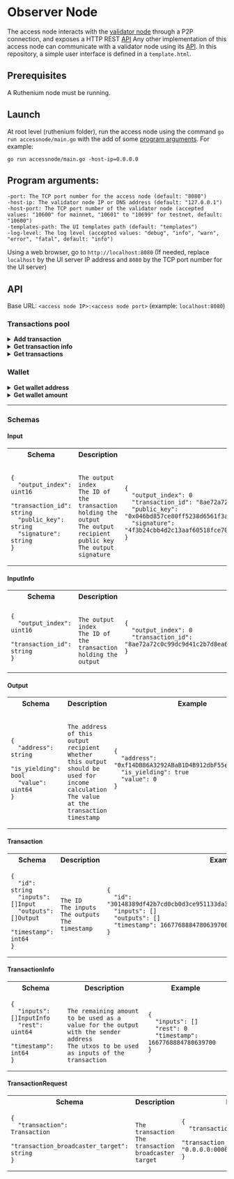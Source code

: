 # Observer Node
The access node interacts with the [validator node](../validatornode/README.md) through a P2P connection, and exposes a HTTP REST [API](#api)
Any other implementation of this access node can communicate with a validator node using its [API](../validatornode/README.md#api).
In this repository, a simple user interface is defined in a `template.html`.

## Prerequisites
A Ruthenium node must be running.

## Launch
At root level (ruthenium folder), run the access node using the command `go run accessnode/main.go` with the add of some [program arguments](#program-arguments). For example:
```
go run accessnode/main.go -host-ip=0.0.0.0
```

## Program arguments:
```
-port: The TCP port number for the access node (default: "8080")
-host-ip: The validator node IP or DNS address (default: "127.0.0.1")
-host-port: The TCP port number of the validator node (accepted values: "10600" for mainnet, "10601" to "10699" for testnet, default: "10600")
-templates-path: The UI templates path (default: "templates")
-log-level: The log level (accepted values: "debug", "info", "warn", "error", "fatal", default: "info")
```

Using a web browser, go to `http://localhost:8080` (If needed, replace `localhost` by the UI server IP address and `8080` by the TCP port number for the UI server)

## API
Base URL: `<access node IP>:<access node port>` (example: `localhost:8080`)

### Transactions pool
<details>
<summary><b>Add transaction</b></summary>

![POST](https://img.shields.io/badge/POST-seagreen?style=flat-square)
![/transaction](https://img.shields.io/badge//transaction-dimgray?style=flat-square)

*Description:* Add a transaction to the transactions pool.
* **parameters:** *none*
* **request body:** [TransactionRequest](#transactionrequest)
* **responses:**

  |Code|Description|
    |---|---|
  |201|Transaction added|
  |400|Bad request, if any request argument is invalid|
  |500|Internal server error, if an unexpected condition occurred|
</details>
<details>
<summary><b>Get transaction info</b></summary>

![GET](https://img.shields.io/badge/GET-steelblue?style=flat-square)
![/transaction/info](https://img.shields.io/badge//transaction/info-dimgray?style=flat-square)

*Description:* Get the transaction data needed for a transaction request.
* **parameters:**

  |Name|Description|Example|
      |---|---|---|
  |`address`|42 characters hexadecimal sender wallet address|`0xf14DB86A3292ABaB1D4B912dbF55e8abc112593a`|
  |`value`|64 bits floating-point number value of the transaction|`0`|
* **request body:** *none*
* **responses:**

  |Code|Description|
      |---|---|
  |200|[TransactionInfo](#transactioninfo)|
  |400|Bad request, if any request argument is invalid|
  |405|Method not allowed, if the value exceeds the wallet amount for the given address|
  |500|Internal server error, if an unexpected condition occurred|
</details>
<details>
<summary><b>Get transactions</b></summary>

![GET](https://img.shields.io/badge/GET-steelblue?style=flat-square)
![/transactions](https://img.shields.io/badge//transactions-dimgray?style=flat-square)

*Description:* Get all the transactions of the current transactions pool.
* **parameters:** *none*
* **request body:** *none*
* **responses:**

  |Code|Description|
    |---|---|
  |200|Array of [transactions](#transaction)|
  |500|Internal server error, if an unexpected condition occurred|
</details>

### Wallet
<details>
<summary><b>Get wallet address</b></summary>

![GET](https://img.shields.io/badge/GET-steelblue?style=flat-square)
![/wallet/address](https://img.shields.io/badge//wallet/address-dimgray?style=flat-square)

*Description:* Get the wallet address depending on the given public key.
* **parameters:** *none*

  |Name|Description|Example|
    |---|---|---|
  |`publicKey`|132 characters hexadecimal public key|`0x046bd857ce80ff5238d6561f3a775802453c570b6ea2cbf93a35a8a6542b2edbe5f625f9e3fbd2a5df62adebc27391332a265fb94340fb11b69cf569605a5df782`|
* **request body:** *none*
* **responses:**

  |Code|Description|
    |---|---|
  |200|42 characters hexadecimal wallet address|
  |500|Internal server error, if an unexpected condition occurred|
</details>
<details>
<summary><b>Get wallet amount</b></summary>

![GET](https://img.shields.io/badge/GET-steelblue?style=flat-square)
![/wallet/amount](https://img.shields.io/badge//wallet/amount-dimgray?style=flat-square)

*Description:* Get the amount for the given wallet address.
* **parameters:**

  |Name|Description|Example|
    |---|---|---|
  |`address`|42 characters hexadecimal wallet address|`0xf14DB86A3292ABaB1D4B912dbF55e8abc112593a`|
* **request body:** *none*
* **responses:**

  |Code|Description|
    |---|---|
  |200|64 bits floating-point number amount|
  |400|Bad request, if any request argument is invalid|
  |500|Internal server error, if an unexpected condition occurred|
</details>

---

### Schemas

#### Input
<table>
<th>
Schema
</th>
<th>
Description
</th>
<th>
Example
</th>
<tr>
<td>

```
{
  "output_index":   uint16
  "transaction_id": string
  "public_key":     string
  "signature":      string
}
```
</td>
<td>

```

The output index
The ID of the transaction holding the output
The output recipient public key
The output signature

```
</td>
<td>

```
{
  "output_index": 0
  "transaction_id": "8ae72a72c0c99dc9d41c2b7d8ea67b5a2de25ff4463b1a53816ba179947ce77d"
  "public_key": "0x046bd857ce80ff5238d6561f3a775802453c570b6ea2cbf93a35a8a6542b2edbe5f625f9e3fbd2a5df62adebc27391332a265fb94340fb11b69cf569605a5df782"
  "signature": "4f3b24cbb4d2c13aaf60518fce70409fd29e1668db1c2109c0eac58427c203df59788bade6d5f3eb9df161b4ed3de451bac64f4c54e74578d69caf8cd401a38f"
}
```
</td>
</tr>
</table>

#### InputInfo
<table>
<th>
Schema
</th>
<th>
Description
</th>
<th>
Example
</th>
<tr>
<td>

```
{
  "output_index":   uint16
  "transaction_id": string
}
```
</td>
<td>

```

The output index
The ID of the transaction holding the output

```
</td>
<td>

```
{
  "output_index": 0
  "transaction_id": "8ae72a72c0c99dc9d41c2b7d8ea67b5a2de25ff4463b1a53816ba179947ce77d"
}
```
</td>
</tr>
</table>

#### Output
<table>
<th>
Schema
</th>
<th>
Description
</th>
<th>
Example
</th>
<tr>
<td>

```
{
  "address":     string
  "is_yielding": bool
  "value":       uint64
}
```
</td>
<td>

```

The address of this output recipient
Whether this output should be used for income calculation
The value at the transaction timestamp

```
</td>
<td>

```
{
  "address": "0xf14DB86A3292ABaB1D4B912dbF55e8abc112593a"
  "is_yielding": true
  "value": 0
}
```
</td>
</tr>
</table>

#### Transaction
<table>
<th>
Schema
</th>
<th>
Description
</th>
<th>
Example
</th>
<tr>
<td>

```
{
  "id":        string
  "inputs":    []Input
  "outputs":   []Output
  "timestamp": int64
}
```
</td>
<td>

```

The ID
The inputs
The outputs
The timestamp

```
</td>
<td>

```
{
  "id": "30148389df42b7cd0cb0d3ce951133da3f36ff4e1581d108da1ee05bacad64b7"
  "inputs": []
  "outputs": []
  "timestamp": 1667768884780639700
}
```
</td>
</tr>
</table>

#### TransactionInfo
<table>
<th>
Schema
</th>
<th>
Description
</th>
<th>
Example
</th>
<tr>
<td>

```
{
  "inputs":    []InputInfo
  "rest":      uint64
  "timestamp": int64
}
```
</td>
<td>

```

The remaining amount to be used as a value for the output with the sender address
The utxos to be used as inputs of the transaction

```
</td>
<td>

```
{
  "inputs": []
  "rest": 0
  "timestamp": 1667768884780639700
}
```
</td>
</tr>
</table>

#### TransactionRequest
<table>
<th>
Schema
</th>
<th>
Description
</th>
<th>
Example
</th>
<tr>
<td>

```
{
  "transaction":                    Transaction
  "transaction_broadcaster_target": string
}
```
</td>
<td>

```

The transaction
The transaction broadcaster target

```
</td>
<td>

```
{
  "transaction": {}
  "transaction_broadcaster_target": "0.0.0.0:0000"
}
```
</td>
</tr>
</table>

